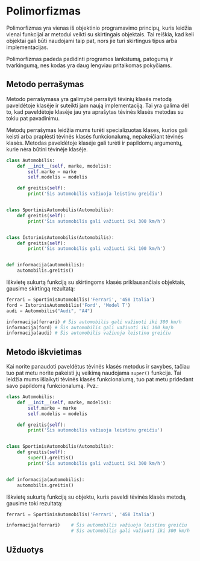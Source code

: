 # Polimorfizmas

Polimorfizmas yra vienas iš objektinio programavimo principų, kuris leidžia vienai funkcijai ar metodui veikti su skirtingais objektais. Tai reiškia, kad keli objektai gali būti naudojami taip pat, nors jie turi skirtingus tipus arba implementacijas.

Polimorfizmas padeda padidinti programos lankstumą, patogumą ir tvarkingumą, nes kodas yra daug lengviau pritaikomas pokyčiams.

## Metodo perrašymas

Metodo perrašymasa yra galimybė perrašyti tėvinių klasės metodą paveldėtoje klasėje ir suteikti jam naują implementaciją. Tai yra galima dėl to, kad paveldėtoje klasėje jau yra aprašytas tėvinės klasės metodas su tokiu pat pavadinimu.

Metodų perrašymas leidžia mums turėti specializuotas klases, kurios gali keisti arba praplėsti tėvinės klasės funkcionalumą, nepakeičiant tėvinės klasės. Metodas paveldėtoje klasėje gali turėti ir papildomų argumentų, kurie nėra būtini tėvinėje klasėje.

```Python
class Automobilis:
    def __init__(self, marke, modelis):
        self.marke = marke
        self.modelis = modelis

    def greitis(self):
        print('Šis automobilis važiuoja leistinu greičiu')


class SportinisAutomobilis(Automobilis):
    def greitis(self):
        print('Šis automobilis gali važiuoti iki 300 km/h')


class IstorinisAutomobilis(Automobilis):
    def greitis(self):
        print('Šis automobilis gali važiuoti iki 100 km/h')


def informacija(automobilis):
    automobilis.greitis()
```

Iškvietę sukurtą funkciją su skirtingoms klasės priklausančiais objektais, gausime skirtingą rezultatą:

```Python
ferrari = SportinisAutomobilis('Ferrari', '458 Italia')
ford = IstorinisAutomobilis('Ford', 'Model T')
audi = Automobilis("Audi", "A4")

informacija(ferrari) # Šis automobilis gali važiuoti iki 300 km/h
informacija(ford) # Šis automobilis gali važiuoti iki 100 km/h
informacija(audi) # Šis automobilis važiuoja leistinu greičiu
```

## Metodo iškvietimas

Kai norite panaudoti paveldėtus tėvinės klasės metodus ir savybes, tačiau tuo pat metu norite pakeisti jų veikimą naudojama `super()` funkcija. Tai leidžia mums išlaikyti tėvinės klasės funkcionalumą, tuo pat metu pridedant savo papildomą funkcionalumą. Pvz.:

```Python
class Automobilis:
    def __init__(self, marke, modelis):
        self.marke = marke
        self.modelis = modelis

    def greitis(self):
        print('Šis automobilis važiuoja leistinu greičiu')


class SportinisAutomobilis(Automobilis):
    def greitis(self):
        super().greitis()
        print('Šis automobilis gali važiuoti iki 300 km/h')


def informacija(automobilis):
    automobilis.greitis()
```

Iškvietę sukurtą funkciją su objektu, kuris paveldi tėvinės klasės metodą, gausime toki rezultatą:

```Python
ferrari = SportinisAutomobilis('Ferrari', '458 Italia')

informacija(ferrari)    # Šis automobilis važiuoja leistinu greičiu
                        # Šis automobilis gali važiuoti iki 300 km/h
```

## Užduotys
